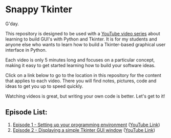 # Snappy Tkinter
G'day. 

This repository is designed to be used with a [YouTube video series](https://www.youtube.com/channel/UCMq14ztdWTLvhCR2j4h_3zA) about learning to build GUI's with Python and Tkinter. It is for my students and anyone else who wants to learn how to build a Tkinter-based graphical user interface in Python.

Each video is only 5 minutes long and focuses on a particular concept, making it easy to get started learning how to build your software ideas.

Click on a link below to go to the location in this repository for the content that applies to each video. There you will find notes, pictures, code and ideas to get you up to speed quickly. 

Watching videos is great, but writing your own code is better. Let's get to it!

## Episode List:

1. [Episode 1 - Setting up your programming environment](episode_1/README.md) ([YouTube Link](https://youtu.be/nbCuLrLLUVY))
2. [Episode 2 - Displaying a simple Tkinter GUI window](episode_2/README.md) ([YouTube Link]())
